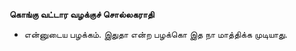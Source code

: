 **கொங்கு வட்டார வழக்குச் சொல்லகராதி**
- என்னுடைய பழக்கம். இதுதா என்ற பழக்கொ இத நா மாத்திக்க முடியாது.

